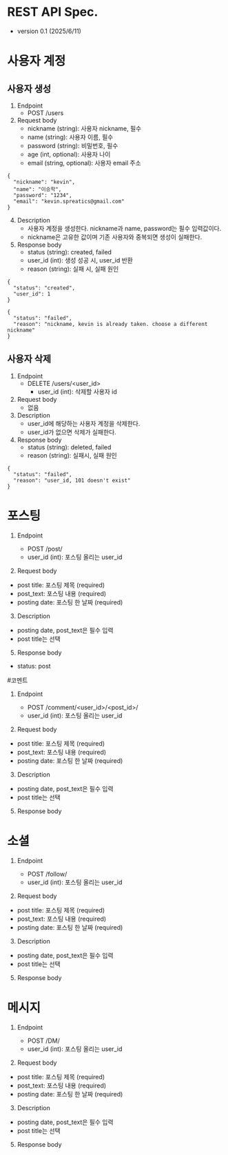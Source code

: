 # REST API Spec.
- version 0.1 (2025/6/11)
# 사용자 계정
## 사용자 생성
1. Endpoint
   - POST /users
2. Request body 
   - nickname (string): 사용자 nickname, 필수
   - name (string): 사용자 이름, 필수
   - password (string): 비밀번호, 필수
   - age (int, optional): 사용자 나이
   - email (string, optional): 사용자 email 주소
~~~
{
  "nickname": "kevin",
  "name": "이승학",
  "password": "1234",
  "email": "kevin.spreatics@gmail.com"
}
~~~
4. Description
   - 사용자 계정을 생성한다. nickname과 name, password는 필수 입력값이다.
   - nickname은 고유한 값이며 기존 사용자와 중복되면 생성이 실패한다.
5. Response body
   - status (string): created, failed
   - user_id (int): 생성 성공 시, user_id 반환
   - reason (string): 실패 시, 실패 원인
~~~
{
  "status": "created",
  "user_id": 1
}

{
  "status": "failed",
  "reason": "nickname, kevin is already taken. choose a different nickname"
}
~~~
## 사용자 삭제
1. Endpoint
   - DELETE /users/<user_id>
     - user_id (int): 삭제할 사용자 id
2. Request body 
   - 없음
4. Description
   - user_id에 해당하는 사용자 계정을 삭제한다.
   - user_id가 없으면 삭제가 실패한다.
5. Response body
   - status (string): deleted, failed
   - reason (string): 실패시, 실패 원인
~~~
{
  "status": "failed",
  "reason": "user_id, 101 doesn't exist"
}
~~~
# 포스팅
1. Endpoint
    - POST /post/
    - user_id (int): 포스팅 올리는 user_id

2. Request body
- post title: 포스팅 제목 (required)
- post_text: 포스팅 내용 (required)
- posting date: 포스팅 한 날짜 (required)

3. Description 
- posting date, post_text은 필수 입력 
- post title는 선택 

5. Response body
 - status: post 

#코멘트
1. Endpoint
    - POST /comment/<user_id>/<post_id>/<text>
    - user_id (int): 포스팅 올리는 user_id

2. Request body
- post title: 포스팅 제목 (required)
- post_text: 포스팅 내용 (required)
- posting date: 포스팅 한 날짜 (required)

3. Description 
- posting date, post_text은 필수 입력 
- post title는 선택 

5. Response body


# 소셜
1. Endpoint
    - POST /follow/
    - user_id (int): 포스팅 올리는 user_id

2. Request body
- post title: 포스팅 제목 (required)
- post_text: 포스팅 내용 (required)
- posting date: 포스팅 한 날짜 (required)

3. Description 
- posting date, post_text은 필수 입력 
- post title는 선택 

5. Response body


# 메시지
1. Endpoint
    - POST /DM/
    - user_id (int): 포스팅 올리는 user_id

2. Request body
- post title: 포스팅 제목 (required)
- post_text: 포스팅 내용 (required)
- posting date: 포스팅 한 날짜 (required)

3. Description 
- posting date, post_text은 필수 입력 
- post title는 선택 

5. Response body

